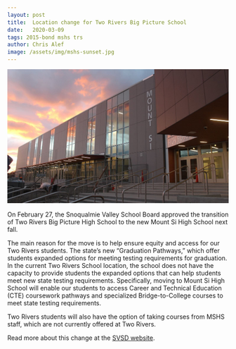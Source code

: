 ```yaml
---
layout: post
title:  Location change for Two Rivers Big Picture School
date:   2020-03-09
tags: 2015-bond mshs trs
author: Chris Alef
image: /assets/img/mshs-sunset.jpg
---
```

![Two Rivers will relocate to the Mount Si High School campus](/assets/img/mshs-sunset.jpg)

On February 27, the Snoqualmie Valley School Board approved the transition of Two Rivers Big Picture High School to the new Mount Si High School next fall.

The main reason for the move is to help ensure equity and access for our Two Rivers students. The state’s new “Graduation Pathways,” which offer students expanded options for meeting testing requirements for graduation. In the current Two Rivers School location, the school does not have the capacity to provide students the expanded options that can help students meet new state testing requirements. Specifically, moving to Mount Si High School will enable our students to access Career and Technical Education (CTE) coursework pathways and specialized Bridge-to-College courses to meet state testing requirements.

Two Rivers students will also have the option of taking courses from MSHS staff, which are not currently offered at Two Rivers.

Read more about this change at the [SVSD website](https://www.svsd410.org/site/Default.aspx?PageType=3&DomainID=4&PageID=1&ViewID=6446ee88-d30c-497e-9316-3f8874b3e108&FlexDataID=25156).
